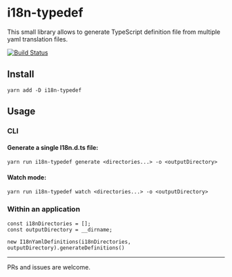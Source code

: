 # i18n-typedef

This small library allows to generate TypeScript definition file from multiple yaml translation files.

[![Build Status](https://travis-ci.com/ericmatte/i18n-typedef.svg?branch=master)](https://travis-ci.com/ericmatte/i18n-typedef)

## Install

```
yarn add -D i18n-typedef
```

## Usage

### CLI

#### Generate a single I18n.d.ts file:

```
yarn run i18n-typedef generate <directories...> -o <outputDirectory>
```

#### Watch mode:

```
yarn run i18n-typedef watch <directories...> -o <outputDirectory>
```

### Within an application

```
const i18nDirectories = [];
const outputDirectory = __dirname;

new I18nYamlDefinitions(i18nDirectories, outputDirectory).generateDefinitions()
```

---

PRs and issues are welcome.
